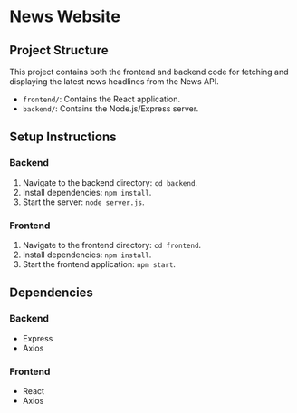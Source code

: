 # News Website

## Project Structure

This project contains both the frontend and backend code for fetching and displaying the latest news headlines from the News API.

- `frontend/`: Contains the React application.
- `backend/`: Contains the Node.js/Express server.

## Setup Instructions

### Backend

1. Navigate to the backend directory: `cd backend`.
2. Install dependencies: `npm install`.
3. Start the server: `node server.js`.

### Frontend

1. Navigate to the frontend directory: `cd frontend`.
2. Install dependencies: `npm install`.
3. Start the frontend application: `npm start`.

## Dependencies

### Backend

- Express
- Axios

### Frontend

- React
- Axios

